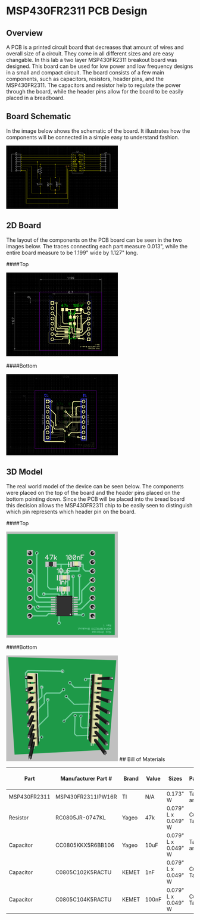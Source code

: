 # MSP430FR2311 PCB Design

## Overview
A PCB is a printed circuit board that decreases that amount of wires and overall size of a circuit. They come in all different sizes and are easy changable. In this lab a two layer MSP430FR2311 breakout board was designed. This board can be used for low power and low frequency designs in a small and compact circuit. The board consists of a few main components, such as capacitors, resistors, header pins, and the MSP430FR2311. The capacitors and resistor help to regulate the power through the board, while the header pins allow for the board to be easily placed in a breadboard.
## Board Schematic
In the image below shows the schematic of the board. It illustrates how the components will be connected in a simple easy to understand fashion.

<img src="https://github.com/RU09342/lab-5-sensing-the-world-around-you-nick-2-1/blob/master/PCB%20Design/Assets/BoardSchematic.PNG" width="300"/>

## 2D Board
The layout of the components on the PCB board can be seen in the two images below. The traces connecting each part measure 0.013", while the entire board measure to be 1.199" wide by 1.127" long.

####Top

<img src="https://github.com/RU09342/lab-5-sensing-the-world-around-you-nick-2-1/blob/master/PCB%20Design/Assets/2DBoard.PNG" width="300"/> 

####Bottom

<img src="https://github.com/RU09342/lab-5-sensing-the-world-around-you-nick-2-1/blob/master/PCB%20Design/Assets/2DBoardBottom.PNG" width="300"/>

## 3D Model
The real world model of the device can be seen below. The components were placed on the top of the board and the header pins placed on the bottom pointing down. Since the PCB will be placed into the bread board this decision allows the MSP430FR2311 chip to be easily seen to distinguish which pin represents which header pin on the board. 

####Top

<img src="https://github.com/RU09342/lab-5-sensing-the-world-around-you-nick-2-1/blob/master/PCB%20Design/Assets/3DBoard.PNG" width="300"/>

####Bottom

<img src="https://github.com/RU09342/lab-5-sensing-the-world-around-you-nick-2-1/blob/master/PCB%20Design/Assets/3DBoardBottom.PNG" width="300"/>
## Bill of Materials

|Part     |Manufacturer Part #|Brand|Value|Sizes|Package      |Unit Price ($)|Website|
|------------|-------------------|-----|-------------------|-------------------|-------------|--------------|----|
|MSP430FR2311|MSP430FR2311IPW16R |TI   | N/A | 0.173" W| Tape and Reel | 0.63 | [Link](https://www.digikey.com/product-detail/en/texas-instruments/MSP430FR2311IPW16R/MSP430FR2311IPW16R-ND/6098078)|
|Resistor |RC0805JR-0747KL    |Yageo| 47k |0.079" L x 0.049" W|Cut Tape     |0.00245       |[Link](https://www.digikey.com/product-detail/en/yageo/RC0805JR-0747KL/311-47KARCT-ND/731283)|
|Capacitor|CC0805KKX5R6BB106  |Yageo|10uF |0.079" L x 0.049" W|Tape and Reel|0.19          |[Link](https://www.digikey.com/product-detail/en/yageo/CC0805KKX5R6BB106/311-1460-2-ND/2833625)|      
|Capacitor|C0805C102K5RACTU   |KEMET|1nF  |0.079" L x 0.049" W|Cut Tape     |0.00784       |[Link](https://www.digikey.com/product-detail/en/kemet/C0805C102K5RACTU/399-1147-1-ND/411422)|
|Capacitor|C0805C104K5RACTU   |KEMET|100nF|0.079" L x 0.049" W|Cut Tape     |0.01012       |[Link](https://www.digikey.com/product-detail/en/kemet/C0805C104K5RACTU/399-1170-1-ND/411445)|
